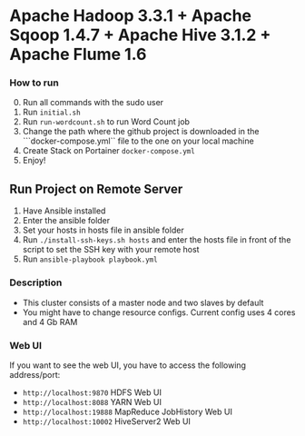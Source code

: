 # Apache Hadoop 3.3.1 + Apache Sqoop 1.4.7 + Apache Hive 3.1.2 + Apache Flume 1.6

### How to run
0. Run all commands with the sudo user
1. Run ```initial.sh```
2. Run ```run-wordcount.sh``` to run Word Count job
3. Change the path where the github project is downloaded in the ```docker-compose.yml`` file to the one on your local machine 
4. Create Stack on Portainer ```docker-compose.yml```
5. Enjoy!

## Run Project on Remote Server

1. Have Ansible installed
2. Enter the ansible folder
3. Set your hosts in hosts file in ansible folder
4. Run ```./install-ssh-keys.sh hosts``` and enter the hosts file in front of the script to set the SSH key with your remote host
5. Run ```ansible-playbook playbook.yml```

### Description

* This cluster consists of a master node and two slaves by default
* You might have to change resource configs. Current config uses 4 cores and 4 Gb RAM

### Web UI
  If you want to see the web UI, you have to access the following address/port:
* ```http://localhost:9870``` HDFS Web UI
* ```http://localhost:8088``` YARN Web UI
* ```http://localhost:19888``` MapReduce JobHistory Web UI
* ```http://localhost:10002``` HiveServer2 Web UI